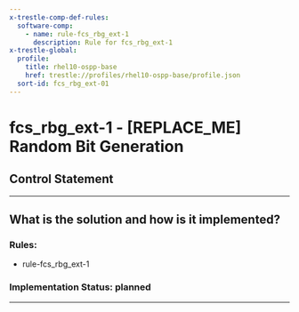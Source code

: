 ```yaml
---
x-trestle-comp-def-rules:
  software-comp:
    - name: rule-fcs_rbg_ext-1
      description: Rule for fcs_rbg_ext-1
x-trestle-global:
  profile:
    title: rhel10-ospp-base
    href: trestle://profiles/rhel10-ospp-base/profile.json
  sort-id: fcs_rbg_ext-01
---
```


# fcs_rbg_ext-1 - \[REPLACE_ME\] Random Bit Generation

## Control Statement

______________________________________________________________________

## What is the solution and how is it implemented?

<!-- For implementation status enter one of: implemented, partial, planned, alternative, not-applicable -->

<!-- Note that the list of rules under ### Rules: is read-only and changes will not be captured after assembly to JSON -->

<!-- Add control implementation description here for control: fcs_rbg_ext-1 -->

### Rules:

  - rule-fcs_rbg_ext-1

### Implementation Status: planned

______________________________________________________________________
